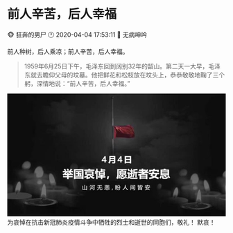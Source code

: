 [标题]: <> ( 前人辛苦，后人幸福 )
[描述]: <> ( 1959年6月25日下午，毛泽东回到阔别32年的韶山。第二天一大早，毛泽东就去瞻仰父母的坟墓。他把鲜花和松枝放在坟头上，恭恭敬敬地鞠了三个躬，深情地说： )
[时间]: <> ( 2020-04-04 17:53:11 )
[图片]: <> ( 20200404.jpg )
[分类]: <> ( 无病呻吟 )

#  前人辛苦，后人幸福
:monkey_face: 狂奔的男尸  :clock1: 2020-04-04 17:53:11  :open_file_folder:   无病呻吟

前人种树，后人乘凉；前人辛苦，后人幸福。

> 1959年6月25日下午，毛泽东回到阔别32年的韶山。第二天一大早，毛泽东就去瞻仰父母的坟墓。他把鲜花和松枝放在坟头上，恭恭敬敬地鞠了三个躬，深情地说：“前人辛苦，后人幸福。”

![哀悼](20200404.jpg)
为哀悼在抗击新冠肺炎疫情斗争中牺牲的烈士和逝世的同胞们，敬礼！ 默哀！